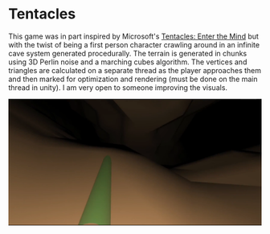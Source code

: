 # Tentacles

This game was in part inspired by Microsoft's [Tentacles: Enter the Mind](https://www.microsoft.com/en-us/p/tentacles-enter-the-mind/9wzdncrfjb4n?activetab=pivot:overviewtab) but with the twist of being a first person character crawling around in an infinite cave system generated procedurally. The terrain is generated in chunks using 3D Perlin noise and a marching cubes algorithm. The vertices and triangles are calculated on a separate thread as the player approaches them and then marked for optimization and rendering (must be done on the main thread in unity). I am very open to someone improving the visuals.

![A little demo](https://github.com/hnhaefliger/tentacles/blob/main/demo/tentacles.png)